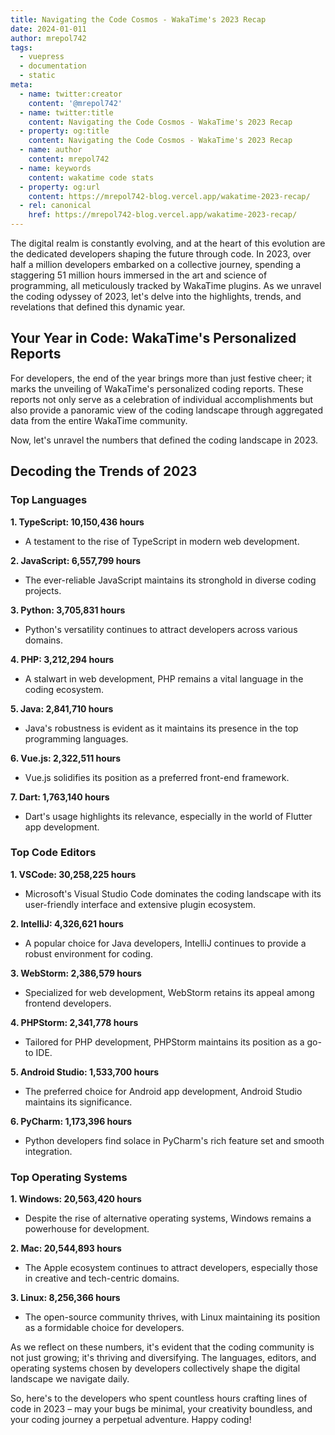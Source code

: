 ```yaml
---
title: Navigating the Code Cosmos - WakaTime's 2023 Recap
date: 2024-01-011
author: mrepol742
tags:
  - vuepress
  - documentation
  - static
meta:
  - name: twitter:creator
    content: '@mrepol742'
  - name: twitter:title
    content: Navigating the Code Cosmos - WakaTime's 2023 Recap
  - property: og:title
    content: Navigating the Code Cosmos - WakaTime's 2023 Recap
  - name: author
    content: mrepol742
  - name: keywords
    content: wakatime code stats
  - property: og:url
    content: https://mrepol742-blog.vercel.app/wakatime-2023-recap/
  - rel: canonical
    href: https://mrepol742-blog.vercel.app/wakatime-2023-recap/
---
```


The digital realm is constantly evolving, and at the heart of this evolution are the dedicated developers shaping the future through code. In 2023, over half a million developers embarked on a collective journey, spending a staggering 51 million hours immersed in the art and science of programming, all meticulously tracked by WakaTime plugins. As we unravel the coding odyssey of 2023, let's delve into the highlights, trends, and revelations that defined this dynamic year.

## Your Year in Code: WakaTime's Personalized Reports

For developers, the end of the year brings more than just festive cheer; it marks the unveiling of WakaTime's personalized coding reports. These reports not only serve as a celebration of individual accomplishments but also provide a panoramic view of the coding landscape through aggregated data from the entire WakaTime community.

Now, let's unravel the numbers that defined the coding landscape in 2023.

## Decoding the Trends of 2023

### Top Languages

**1. TypeScript: 10,150,436 hours**
   - A testament to the rise of TypeScript in modern web development.

**2. JavaScript: 6,557,799 hours**
   - The ever-reliable JavaScript maintains its stronghold in diverse coding projects.

**3. Python: 3,705,831 hours**
   - Python's versatility continues to attract developers across various domains.

**4. PHP: 3,212,294 hours**
   - A stalwart in web development, PHP remains a vital language in the coding ecosystem.

**5. Java: 2,841,710 hours**
   - Java's robustness is evident as it maintains its presence in the top programming languages.

**6. Vue.js: 2,322,511 hours**
   - Vue.js solidifies its position as a preferred front-end framework.

**7. Dart: 1,763,140 hours**
   - Dart's usage highlights its relevance, especially in the world of Flutter app development.

### Top Code Editors

**1. VSCode: 30,258,225 hours**
   - Microsoft's Visual Studio Code dominates the coding landscape with its user-friendly interface and extensive plugin ecosystem.

**2. IntelliJ: 4,326,621 hours**
   - A popular choice for Java developers, IntelliJ continues to provide a robust environment for coding.

**3. WebStorm: 2,386,579 hours**
   - Specialized for web development, WebStorm retains its appeal among frontend developers.

**4. PHPStorm: 2,341,778 hours**
   - Tailored for PHP development, PHPStorm maintains its position as a go-to IDE.

**5. Android Studio: 1,533,700 hours**
   - The preferred choice for Android app development, Android Studio maintains its significance.

**6. PyCharm: 1,173,396 hours**
   - Python developers find solace in PyCharm's rich feature set and smooth integration.

### Top Operating Systems

**1. Windows: 20,563,420 hours**
   - Despite the rise of alternative operating systems, Windows remains a powerhouse for development.

**2. Mac: 20,544,893 hours**
   - The Apple ecosystem continues to attract developers, especially those in creative and tech-centric domains.

**3. Linux: 8,256,366 hours**
   - The open-source community thrives, with Linux maintaining its position as a formidable choice for developers.

As we reflect on these numbers, it's evident that the coding community is not just growing; it's thriving and diversifying. The languages, editors, and operating systems chosen by developers collectively shape the digital landscape we navigate daily.

So, here's to the developers who spent countless hours crafting lines of code in 2023 – may your bugs be minimal, your creativity boundless, and your coding journey a perpetual adventure. Happy coding!